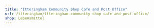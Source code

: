 ```yaml
---
title: "Itteringham Community Shop Cafe and Post Office"
url: /itteringham/itteringham-community-shop-cafe-and-post-office/
shop: Lebensmittel
---
```

